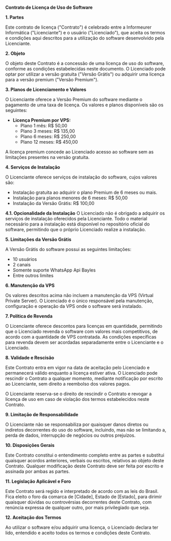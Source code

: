 **Contrato de Licença de Uso de Software**

**1. Partes**

Este contrato de licença ("Contrato") é celebrado entre a Informeurer Informática ("Licenciante") e o usuário ("Licenciado"), que aceita os termos e condições aqui descritos para a utilização do software desenvolvido pela Licenciante.

**2. Objeto**

O objeto deste Contrato é a concessão de uma licença de uso do software, conforme as condições estabelecidas neste documento. O Licenciado pode optar por utilizar a versão gratuita ("Versão Grátis") ou adquirir uma licença para a versão premium ("Versão Premium").

**3. Planos de Licenciamento e Valores**

O Licenciante oferece a Versão Premium do software mediante o pagamento de uma taxa de licença. Os valores e planos disponíveis são os seguintes:

- **Licença Premium por VPS:**
  - Plano 1 mês: R$ 50,00
  - Plano 3 meses: R$ 135,00
  - Plano 6 meses: R$ 250,00
  - Plano 12 meses: R$ 450,00

A licença premium concede ao Licenciado acesso ao software sem as limitações presentes na versão gratuita.

**4. Serviços de Instalação**

O Licenciante oferece serviços de instalação do software, cujos valores são:

- Instalação gratuita ao adquirir o plano Premium de 6 meses ou mais.
- Instalação para planos menores de 6 meses: R$ 50,00
- Instalação da Versão Grátis: R$ 100,00

**4.1. Opcionalidade da Instalação**
O Licenciado não é obrigado a adquirir os serviços de instalação oferecidos pela Licenciante. Todo o material necessário para a instalação está disponível no repositório oficial do software, permitindo que o próprio Licenciado realize a instalação.

**5. Limitações da Versão Grátis**

A Versão Grátis do software possui as seguintes limitações:
- 10 usuários
- 2 canais
- Somente suporte WhatsApp Api Bayles
- Entre outros limites

**6. Manutenção da VPS**

Os valores descritos acima não incluem a manutenção da VPS (Virtual Private Server). O Licenciado é o único responsável pela manutenção, configuração e operação da VPS onde o software será instalado.

**7. Política de Revenda**

O Licenciante oferece descontos para licenças em quantidade, permitindo que o Licenciado revenda o software com valores mais competitivos, de acordo com a quantidade de VPS contratada. As condições específicas para revenda devem ser acordadas separadamente entre o Licenciante e o Licenciado.

**8. Validade e Rescisão**

Este Contrato entra em vigor na data de aceitação pelo Licenciado e permanecerá válido enquanto a licença estiver ativa. O Licenciado pode rescindir o Contrato a qualquer momento, mediante notificação por escrito ao Licenciante, sem direito a reembolso dos valores pagos.

O Licenciante reserva-se o direito de rescindir o Contrato e revogar a licença de uso em caso de violação dos termos estabelecidos neste Contrato.

**9. Limitação de Responsabilidade**

O Licenciante não se responsabiliza por quaisquer danos diretos ou indiretos decorrentes do uso do software, incluindo, mas não se limitando a, perda de dados, interrupção de negócios ou outros prejuízos.

**10. Disposições Gerais**

Este Contrato constitui o entendimento completo entre as partes e substitui quaisquer acordos anteriores, verbais ou escritos, relativos ao objeto deste Contrato. Qualquer modificação deste Contrato deve ser feita por escrito e assinada por ambas as partes.

**11. Legislação Aplicável e Foro**

Este Contrato será regido e interpretado de acordo com as leis do Brasil. Fica eleito o foro da comarca de [Cidade], Estado de [Estado], para dirimir quaisquer dúvidas ou controvérsias decorrentes deste Contrato, com renúncia expressa de qualquer outro, por mais privilegiado que seja.

**12. Aceitação dos Termos**

Ao utilizar o software e/ou adquirir uma licença, o Licenciado declara ter lido, entendido e aceito todos os termos e condições deste Contrato.
